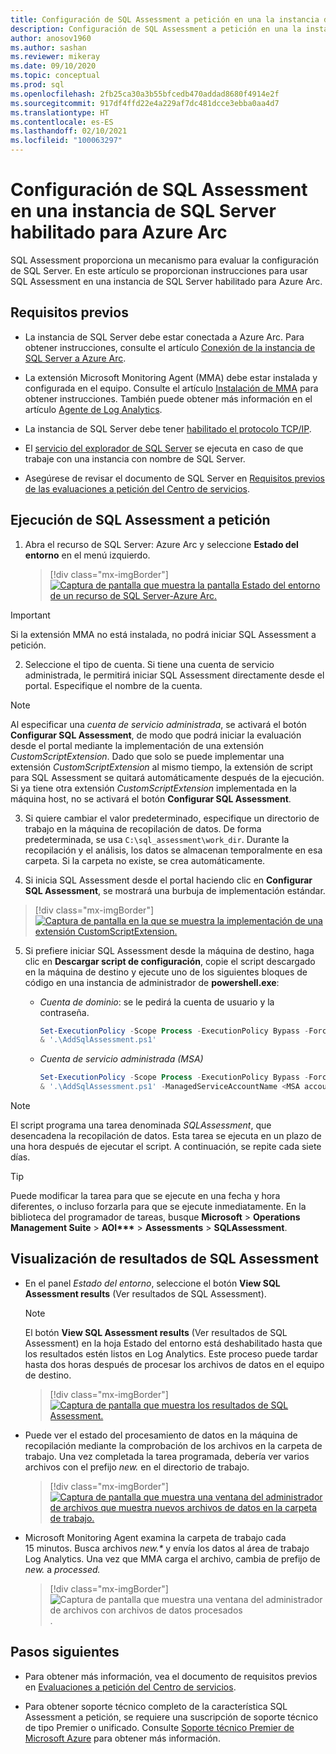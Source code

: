 ```yaml
---
title: Configuración de SQL Assessment a petición en una la instancia de SQL Server habilitado para Azure Arc
description: Configuración de SQL Assessment a petición en una la instancia de SQL Server habilitado para Azure Arc
author: anosov1960
ms.author: sashan
ms.reviewer: mikeray
ms.date: 09/10/2020
ms.topic: conceptual
ms.prod: sql
ms.openlocfilehash: 2fb25ca30a3b55bfcedb470addad8680f4914e2f
ms.sourcegitcommit: 917df4ffd22e4a229af7dc481dcce3ebba0aa4d7
ms.translationtype: HT
ms.contentlocale: es-ES
ms.lasthandoff: 02/10/2021
ms.locfileid: "100063297"
---
```

# <a name="configure-sql-assessment-on-an-azure-arc-enabled-sql-server-instance"></a>Configuración de SQL Assessment en una instancia de SQL Server habilitado para Azure Arc

SQL Assessment proporciona un mecanismo para evaluar la configuración de SQL Server. En este artículo se proporcionan instrucciones para usar SQL Assessment en una instancia de SQL Server habilitado para Azure Arc.

## <a name="prerequisites"></a>Requisitos previos

* La instancia de SQL Server debe estar conectada a Azure Arc. Para obtener instrucciones, consulte el artículo [Conexión de la instancia de SQL Server a Azure Arc](connect.md).

* La extensión Microsoft Monitoring Agent (MMA) debe estar instalada y configurada en el equipo. Consulte el artículo [Instalación de MMA](configure-advanced-data-security.md#install-microsoft-monitoring-agent-mma) para obtener instrucciones. También puede obtener más información en el artículo [Agente de Log Analytics](/azure/azure-monitor/platform/log-analytics-agent).

* La instancia de SQL Server debe tener [habilitado el protocolo TCP/IP](../../database-engine/configure-windows/enable-or-disable-a-server-network-protocol.md).

* El [servicio del explorador de SQL Server](../../tools/configuration-manager/sql-server-browser-service.md) se ejecuta en caso de que trabaje con una instancia con nombre de SQL Server.

* Asegúrese de revisar el documento de SQL Server en [Requisitos previos de las evaluaciones a petición del Centro de servicios](/services-hub/health/assessment-prereq-docs#on-demand-assessment-prerequisite-documents).

## <a name="run-on-demand-sql-assessment"></a>Ejecución de SQL Assessment a petición

1. Abra el recurso de SQL Server: Azure Arc y seleccione **Estado del entorno** en el menú izquierdo.

   > [!div class="mx-imgBorder"]
   > [ ![Captura de pantalla que muestra la pantalla Estado del entorno de un recurso de SQL Server-Azure Arc.](media/assess/sql-assessment-heading-sql-server-arc.png) ](media/assess/sql-assessment-heading-sql-server-arc.png#lightbox)

> [!IMPORTANT]
> Si la extensión MMA no está instalada, no podrá iniciar SQL Assessment a petición.

2. Seleccione el tipo de cuenta. Si tiene una cuenta de servicio administrada, le permitirá iniciar SQL Assessment directamente desde el portal. Especifique el nombre de la cuenta.

> [!NOTE]
> Al especificar una *cuenta de servicio administrada*, se activará el botón **Configurar SQL Assessment**, de modo que podrá iniciar la evaluación desde el portal mediante la implementación de una extensión *CustomScriptExtension*. Dado que solo se puede implementar una extensión *CustomScriptExtension* al mismo tiempo, la extensión de script para SQL Assessment se quitará automáticamente después de la ejecución. Si ya tiene otra extensión *CustomScriptExtension* implementada en la máquina host, no se activará el botón **Configurar SQL Assessment**.

3. Si quiere cambiar el valor predeterminado, especifique un directorio de trabajo en la máquina de recopilación de datos. De forma predeterminada, se usa `C:\sql_assessment\work_dir`. Durante la recopilación y el análisis, los datos se almacenan temporalmente en esa carpeta. Si la carpeta no existe, se crea automáticamente.

4. Si inicia SQL Assessment desde el portal haciendo clic en **Configurar SQL Assessment**, se mostrará una burbuja de implementación estándar.

> [!div class="mx-imgBorder"]
   > [ ![Captura de pantalla en la que se muestra la implementación de una extensión CustomScriptExtension.](media/assess/sql-assessment-custom-script-deployment.png) ](media/assess/sql-assessment-custom-script-deployment.png#lightbox)

5. Si prefiere iniciar SQL Assessment desde la máquina de destino, haga clic en **Descargar script de configuración**, copie el script descargado en la máquina de destino y ejecute uno de los siguientes bloques de código en una instancia de administrador de **powershell.exe**:

   * _Cuenta de dominio_:  se le pedirá la cuenta de usuario y la contraseña.

      ```powershell
      Set-ExecutionPolicy -Scope Process -ExecutionPolicy Bypass -Force
      & '.\AddSqlAssessment.ps1'
      ```

   * _Cuenta de servicio administrada (MSA)_

      ```powershell
      Set-ExecutionPolicy -Scope Process -ExecutionPolicy Bypass -Force
      & '.\AddSqlAssessment.ps1' -ManagedServiceAccountName <MSA account name>
      ```

> [!NOTE]
> El script programa una tarea denominada *SQLAssessment*, que desencadena la recopilación de datos. Esta tarea se ejecuta en un plazo de una hora después de ejecutar el script. A continuación, se repite cada siete días.

> [!TIP]
> Puede modificar la tarea para que se ejecute en una fecha y hora diferentes, o incluso forzarla para que se ejecute inmediatamente. En la biblioteca del programador de tareas, busque **Microsoft** > **Operations Management Suite** > **AOI\*\*\***  > **Assessments** > **SQLAssessment**.

## <a name="view-sql-assessment-results"></a>Visualización de resultados de SQL Assessment

* En el panel _Estado del entorno_, seleccione el botón **View SQL Assessment results** (Ver resultados de SQL Assessment).

   > [!NOTE]
   > El botón **View SQL Assessment results** (Ver resultados de SQL Assessment) en la hoja Estado del entorno está deshabilitado hasta que los resultados estén listos en Log Analytics. Este proceso puede tardar hasta dos horas después de procesar los archivos de datos en el equipo de destino.

   > [!div class="mx-imgBorder"]
   > [ ![Captura de pantalla que muestra los resultados de SQL Assessment.](media/assess/sql-assessment-results.png) ](media/assess/sql-assessment-results.png#lightbox)

* Puede ver el estado del procesamiento de datos en la máquina de recopilación mediante la comprobación de los archivos en la carpeta de trabajo. Una vez completada la tarea programada, debería ver varios archivos con el prefijo _new._ en el directorio de trabajo.

   > [!div class="mx-imgBorder"]
   > [ ![Captura de pantalla que muestra una ventana del administrador de archivos que muestra nuevos archivos de datos en la carpeta de trabajo.](media/assess/sql-assessment-data-files-ready.png) ](media/assess/sql-assessment-data-files-ready.png#lightbox)

* Microsoft Monitoring Agent examina la carpeta de trabajo cada 15 minutos. Busca archivos _new.*_ y envía los datos al área de trabajo Log Analytics. Una vez que MMA carga el archivo, cambia de prefijo de _new._ a _processed._

   > [!div class="mx-imgBorder"]
   > ![Captura de pantalla que muestra una ventana del administrador de archivos con archivos de datos procesados](media/assess/sql-assessment-data-files-processed.png).

## <a name="next-steps"></a>Pasos siguientes

* Para obtener más información, vea el documento de requisitos previos en [Evaluaciones a petición del Centro de servicios](/services-hub/health/assessment-prereq-docs#on-demand-assessment-prerequisite-documents).

* Para obtener soporte técnico completo de la característica SQL Assessment a petición, se requiere una suscripción de soporte técnico de tipo Premier o unificado. Consulte [Soporte técnico Premier de Microsoft Azure](https://azure.microsoft.com/support/plans/premier) para obtener más información.
